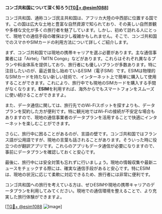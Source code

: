 **コンゴ共和国について深く知ろう[[TG💪+ @esim1088](https://t.me/s/esim1088)]**

コンゴ共和国、通称コンゴ民主共和国は、アフリカ大陸の中西部に位置する国です。この国は広大な土地と豊富な自然資源で知られており、その美しい自然景観や多様な文化が多くの旅行者を魅了しています。しかし、初めて訪れる人にとって、現地での通信手段の確保は少し複雑かもしれません。そこで、コンゴ共和国でのスマホやSIMカードの利用方法について詳しくご紹介します。

まず、コンゴ共和国では現地の携帯キャリアを選ぶ必要があります。主な通信事業者には「Airtel」「MTN Congo」などがあります。これらはそれぞれ異なるプランや料金体系を提供しており、旅行者にも優しいプランが多数あります。特に注目したいのが、最近普及し始めているESIM（電子SIM）です。ESIMは物理的なSIMカードを持たない新しい技術で、インターネット上で簡単に購入して使用することができます。これにより、旅行中でも現地のSIMカードを購入する手間がなくなります。**ESIM**を利用すれば、海外からでもスマートフォンをスムーズに使い続けることができますよ。

また、データ通信に関しては、旅行先でのWi-Fiスポットを探すよりも、データプランを契約した方が便利です。特に観光地ではWi-Fiの接続が不安定な場合もありますので、現地の通信事業者のデータプランを活用することで快適にインターネットを楽しむことができます。

さらに、旅行中に困ることがあるのが、言語の壁です。コンゴ共和国ではフランス語が公用語ですが、現地の言葉も話されることがあります。そういった時に役立つのが翻訳アプリです。これらのアプリもデータ通信が必要になりますので、事前にデータプランを確認しておくと安心です。

最後に、旅行中には安全対策も忘れずに行いましょう。現地の情報収集や最新ニュースをチェックする際には、確実な通信手段があると安心です。特にESIMは、現地の状況に応じて柔軟に対応できるため、旅行者には非常に便利です。

コンゴ共和国への旅行を考えている方は、ぜひESIMや現地の携帯キャリアのデータプランを利用してみてください。現地での通信環境を整えることで、より充実した旅行体験ができますよ。

[[TG💪+ @esim1088](https://t.me/s/esim1088) ![Image](https://i.postimg.cc/Y0z9fWf4/image.png)]